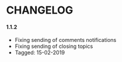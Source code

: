 # CHANGELOG

#### 1.1.2
- Fixing sending of comments notifications
- Fixing sending of closing topics
- Tagged: 15-02-2019